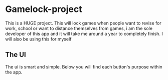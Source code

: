 # Gamelock-project
This is a HUGE project. This will lock games when people want to revise for work, school or want to distance themselves from games, i am the sole developer of this app and it will take me around a year to completely finish. I will also be using this for myself

## The UI
The ui is smart and simple. Below you will find each button's purpose within the app.
